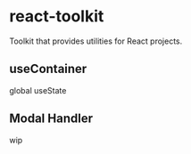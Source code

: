 # react-toolkit
Toolkit that provides utilities for React projects.

## useContainer
global useState

## Modal Handler
wip
